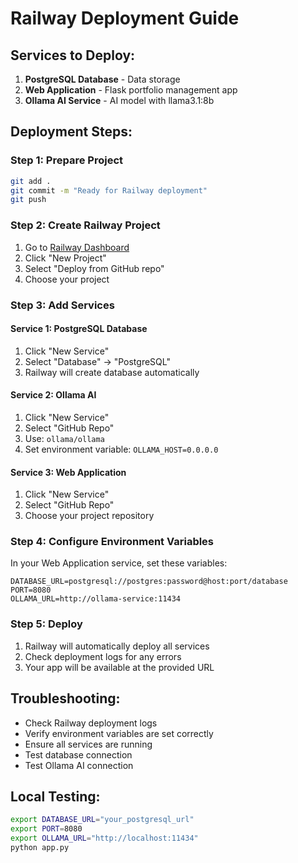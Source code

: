 # Railway Deployment Guide

## Services to Deploy:

1. **PostgreSQL Database** - Data storage
2. **Web Application** - Flask portfolio management app  
3. **Ollama AI Service** - AI model with llama3.1:8b

## Deployment Steps:

### Step 1: Prepare Project
```bash
git add .
git commit -m "Ready for Railway deployment"
git push
```

### Step 2: Create Railway Project

1. Go to [Railway Dashboard](https://railway.app/dashboard)
2. Click "New Project"
3. Select "Deploy from GitHub repo"
4. Choose your project

### Step 3: Add Services

#### Service 1: PostgreSQL Database
1. Click "New Service"
2. Select "Database" → "PostgreSQL"
3. Railway will create database automatically

#### Service 2: Ollama AI
1. Click "New Service" 
2. Select "GitHub Repo"
3. Use: `ollama/ollama`
4. Set environment variable: `OLLAMA_HOST=0.0.0.0`

#### Service 3: Web Application
1. Click "New Service"
2. Select "GitHub Repo"
3. Choose your project repository

### Step 4: Configure Environment Variables

In your Web Application service, set these variables:

```
DATABASE_URL=postgresql://postgres:password@host:port/database
PORT=8080
OLLAMA_URL=http://ollama-service:11434
```

### Step 5: Deploy

1. Railway will automatically deploy all services
2. Check deployment logs for any errors
3. Your app will be available at the provided URL

## Troubleshooting:

- Check Railway deployment logs
- Verify environment variables are set correctly
- Ensure all services are running
- Test database connection
- Test Ollama AI connection

## Local Testing:

```bash
export DATABASE_URL="your_postgresql_url"
export PORT=8080
export OLLAMA_URL="http://localhost:11434"
python app.py
``` 